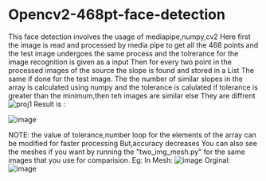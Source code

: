 # Opencv2-468pt-face-detection
This face detection involves the usage of mediapipe,numpy,cv2
Here first the image is read and processed by media pipe to get all the 468 points and the test image undergoes the same process and the tolrerance for the image recognition is given as a input
Then for every two point in the processed images of the source the slope is found and stored in a List
The same if done for the test image.
The the number of similar slopes in the array is calculated using numpy and the tolerance is calulated 
if tolerance is greater than the minimum,then teh images are similar
else
They are diffrent
![proj1](https://user-images.githubusercontent.com/73524123/116968547-5428c600-acd2-11eb-8f7e-e64cc9a778b0.png)
Result is :

![image](https://user-images.githubusercontent.com/73524123/116968698-9eaa4280-acd2-11eb-83d9-876d6e733add.png)

NOTE: the value of tolerance,number loop for the elements of the array can be modified for faster processing But,accuracy decreases
You can also see the meshes if you want by running the "two_img_mesh.py" for the same images that you use for comparision.
Eg:
In Mesh:
![image](https://user-images.githubusercontent.com/73524123/116968602-6e62a400-acd2-11eb-9c90-21ea55ba8576.png)
Orginal:
![image](https://user-images.githubusercontent.com/73524123/116968769-c5687900-acd2-11eb-8b22-2abe2011ad2a.png)

